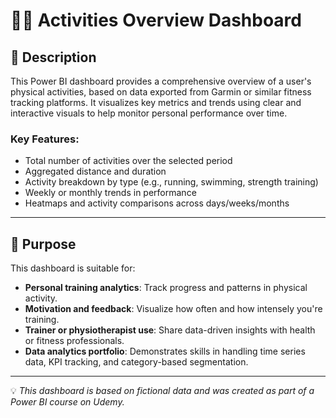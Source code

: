 # 🏃‍♂️ Activities Overview Dashboard

## 📌 Description

This Power BI dashboard provides a comprehensive overview of a user's physical activities, based on data exported from Garmin or similar fitness tracking platforms. It visualizes key metrics and trends using clear and interactive visuals to help monitor personal performance over time.

### Key Features:
- Total number of activities over the selected period
- Aggregated distance and duration
- Activity breakdown by type (e.g., running, swimming, strength training)
- Weekly or monthly trends in performance
- Heatmaps and activity comparisons across days/weeks/months

---

## 🎯 Purpose

This dashboard is suitable for:

- **Personal training analytics**: Track progress and patterns in physical activity.
- **Motivation and feedback**: Visualize how often and how intensely you're training.
- **Trainer or physiotherapist use**: Share data-driven insights with health or fitness professionals.
- **Data analytics portfolio**: Demonstrates skills in handling time series data, KPI tracking, and category-based segmentation.

---

💡 _This dashboard is based on fictional data and was created as part of a Power BI course on Udemy._


